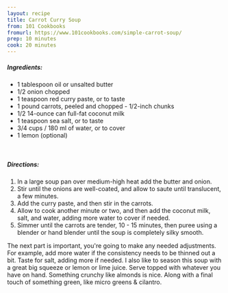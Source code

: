 ```yaml
---
layout: recipe
title: Carrot Curry Soup
from: 101 Cookbooks
fromurl: https://www.101cookbooks.com/simple-carrot-soup/
prep: 10 minutes
cook: 20 minutes
---
```


##### Ingredients:

* 1 tablespoon oil or unsalted butter
* 1/2 onion chopped
* 1 teaspoon red curry paste, or to taste
* 1 pound carrots, peeled and chopped - 1/2-inch chunks
* 1/2 14-ounce can full-fat coconut milk
* 1 teaspoon sea salt, or to taste
* 3/4 cups / 180 ml of water, or to cover
* 1 lemon (optional)

<br>

##### Directions:

1. In a large soup pan over medium-high heat add the butter and onion.
2. Stir until the onions are well-coated, and allow to saute until translucent, a few minutes.
3. Add the curry paste, and then stir in the carrots.
4. Allow to cook another minute or two, and then add the coconut milk, salt, and water, adding more water to cover if needed.
5. Simmer until the carrots are tender, 10 - 15 minutes, then puree using a blender or hand blender until the soup is completely silky smooth.

The next part is important, you're going to make any needed adjustments. For
example, add more water if the consistency needs to be thinned out a bit. Taste
for salt, adding more if needed. I also like to season this soup with a great
big squeeze or lemon or lime juice. Serve topped with whatever you have on
hand. Something crunchy like almonds is nice. Along with a final touch of
something green, like micro greens & cilantro.
